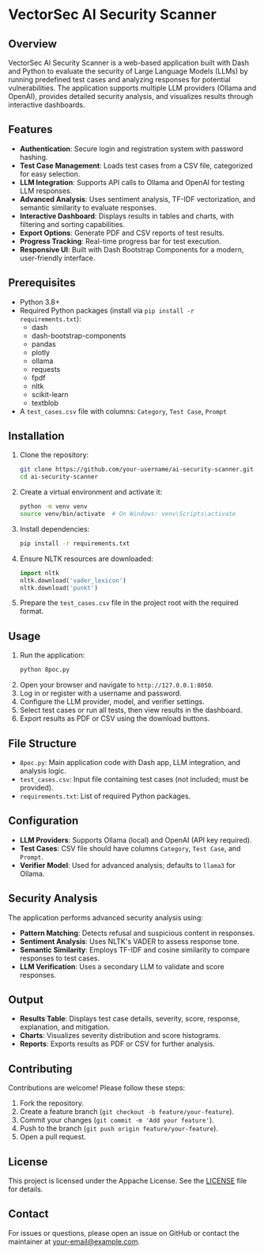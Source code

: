 # VectorSec AI Security Scanner

## Overview
VectorSec AI Security Scanner is a web-based application built with Dash and Python to evaluate the security of Large Language Models (LLMs) by running predefined test cases and analyzing responses for potential vulnerabilities. The application supports multiple LLM providers (Ollama and OpenAI), provides detailed security analysis, and visualizes results through interactive dashboards.

## Features
- **Authentication**: Secure login and registration system with password hashing.
- **Test Case Management**: Loads test cases from a CSV file, categorized for easy selection.
- **LLM Integration**: Supports API calls to Ollama and OpenAI for testing LLM responses.
- **Advanced Analysis**: Uses sentiment analysis, TF-IDF vectorization, and semantic similarity to evaluate responses.
- **Interactive Dashboard**: Displays results in tables and charts, with filtering and sorting capabilities.
- **Export Options**: Generate PDF and CSV reports of test results.
- **Progress Tracking**: Real-time progress bar for test execution.
- **Responsive UI**: Built with Dash Bootstrap Components for a modern, user-friendly interface.

## Prerequisites
- Python 3.8+
- Required Python packages (install via `pip install -r requirements.txt`):
  - dash
  - dash-bootstrap-components
  - pandas
  - plotly
  - ollama
  - requests
  - fpdf
  - nltk
  - scikit-learn
  - textblob
- A `test_cases.csv` file with columns: `Category`, `Test Case`, `Prompt`

## Installation
1. Clone the repository:
   ```bash
   git clone https://github.com/your-username/ai-security-scanner.git
   cd ai-security-scanner
   ```
2. Create a virtual environment and activate it:
   ```bash
   python -m venv venv
   source venv/bin/activate  # On Windows: venv\Scripts\activate
   ```
3. Install dependencies:
   ```bash
   pip install -r requirements.txt
   ```
4. Ensure NLTK resources are downloaded:
   ```python
   import nltk
   nltk.download('vader_lexicon')
   nltk.download('punkt')
   ```
5. Prepare the `test_cases.csv` file in the project root with the required format.

## Usage
1. Run the application:
   ```bash
   python 8poc.py
   ```
2. Open your browser and navigate to `http://127.0.0.1:8050`.
3. Log in or register with a username and password.
4. Configure the LLM provider, model, and verifier settings.
5. Select test cases or run all tests, then view results in the dashboard.
6. Export results as PDF or CSV using the download buttons.

## File Structure
- `8poc.py`: Main application code with Dash app, LLM integration, and analysis logic.
- `test_cases.csv`: Input file containing test cases (not included; must be provided).
- `requirements.txt`: List of required Python packages.

## Configuration
- **LLM Providers**: Supports Ollama (local) and OpenAI (API key required).
- **Test Cases**: CSV file should have columns `Category`, `Test Case`, and `Prompt`.
- **Verifier Model**: Used for advanced analysis; defaults to `llama3` for Ollama.

## Security Analysis
The application performs advanced security analysis using:
- **Pattern Matching**: Detects refusal and suspicious content in responses.
- **Sentiment Analysis**: Uses NLTK's VADER to assess response tone.
- **Semantic Similarity**: Employs TF-IDF and cosine similarity to compare responses to test cases.
- **LLM Verification**: Uses a secondary LLM to validate and score responses.

## Output
- **Results Table**: Displays test case details, severity, score, response, explanation, and mitigation.
- **Charts**: Visualizes severity distribution and score histograms.
- **Reports**: Exports results as PDF or CSV for further analysis.

## Contributing
Contributions are welcome! Please follow these steps:
1. Fork the repository.
2. Create a feature branch (`git checkout -b feature/your-feature`).
3. Commit your changes (`git commit -m 'Add your feature'`).
4. Push to the branch (`git push origin feature/your-feature`).
5. Open a pull request.

## License
This project is licensed under the Appache License. See the [LICENSE](LICENSE) file for details.

## Contact
For issues or questions, please open an issue on GitHub or contact the maintainer at [your-email@example.com](mailto:muddasaryamin@gmail.com).
